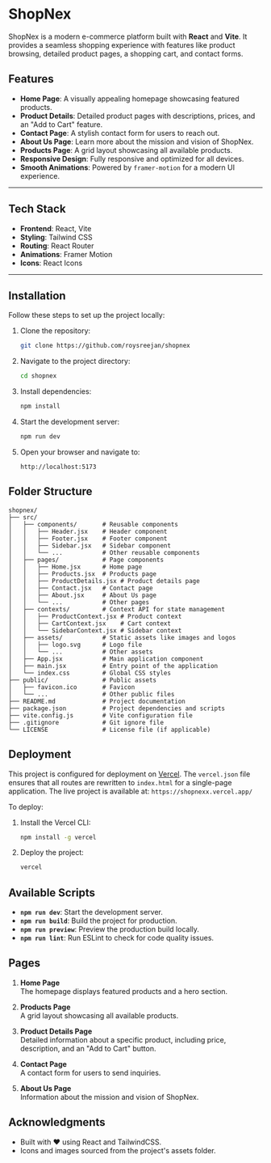 # ShopNex

ShopNex is a modern e-commerce platform built with **React** and **Vite**. It provides a seamless shopping experience with features like product browsing, detailed product pages, a shopping cart, and contact forms.

## Features

- **Home Page**: A visually appealing homepage showcasing featured products.
- **Product Details**: Detailed product pages with descriptions, prices, and an "Add to Cart" feature.
- **Contact Page**: A stylish contact form for users to reach out.
- **About Us Page**: Learn more about the mission and vision of ShopNex.
- **Products Page**: A grid layout showcasing all available products.
- **Responsive Design**: Fully responsive and optimized for all devices.
- **Smooth Animations**: Powered by `framer-motion` for a modern UI experience.

---

## Tech Stack

- **Frontend**: React, Vite
- **Styling**: Tailwind CSS
- **Routing**: React Router
- **Animations**: Framer Motion
- **Icons**: React Icons

---

## Installation

Follow these steps to set up the project locally:

1. Clone the repository:
   ```bash
   git clone https://github.com/roysreejan/shopnex
   ```

2. Navigate to the project directory:
     ```bash
   cd shopnex
   ```

3. Install dependencies:
   ```bash
   npm install
   ```

4. Start the development server:
   ```bash
   npm run dev
   ```

5. Open your browser and navigate to:
   ```
   http://localhost:5173
   ```

## Folder Structure

```
shopnex/
├── src/
│   ├── components/       # Reusable components
│   │   ├── Header.jsx    # Header component
│   │   ├── Footer.jsx    # Footer component
│   │   ├── Sidebar.jsx   # Sidebar component
│   │   └── ...           # Other reusable components
│   ├── pages/            # Page components
│   │   ├── Home.jsx      # Home page
│   │   ├── Products.jsx  # Products page
│   │   ├── ProductDetails.jsx # Product details page
│   │   ├── Contact.jsx   # Contact page
│   │   ├── About.jsx     # About Us page
│   │   └── ...           # Other pages
│   ├── contexts/         # Context API for state management
│   │   ├── ProductContext.jsx # Product context
│   │   ├── CartContext.jsx    # Cart context
│   │   └── SidebarContext.jsx # Sidebar context
│   ├── assets/           # Static assets like images and logos
│   │   ├── logo.svg      # Logo file
│   │   └── ...           # Other assets
│   ├── App.jsx           # Main application component
│   ├── main.jsx          # Entry point of the application
│   └── index.css         # Global CSS styles
├── public/               # Public assets
│   ├── favicon.ico       # Favicon
│   └── ...               # Other public files
├── README.md             # Project documentation
├── package.json          # Project dependencies and scripts
├── vite.config.js        # Vite configuration file
├── .gitignore            # Git ignore file
└── LICENSE               # License file (if applicable)
```

## Deployment

This project is configured for deployment on [Vercel](https://vercel.com). The `vercel.json` file ensures that all routes are rewritten to `index.html` for a single-page application.
The live project is available at: `https://shopnexx.vercel.app/`

To deploy:

1. Install the Vercel CLI:
   ```bash
   npm install -g vercel
   ```

2. Deploy the project:
   ```bash
   vercel
   ```

## Available Scripts

- **`npm run dev`**: Start the development server.
- **`npm run build`**: Build the project for production.
- **`npm run preview`**: Preview the production build locally.
- **`npm run lint`**: Run ESLint to check for code quality issues.

## Pages

1. **Home Page**  
   The homepage displays featured products and a hero section.

2. **Products Page**  
   A grid layout showcasing all available products.

3. **Product Details Page**  
   Detailed information about a specific product, including price, description, and an "Add to Cart" button.

4. **Contact Page**  
   A contact form for users to send inquiries.

5. **About Us Page**  
   Information about the mission and vision of ShopNex.

## Acknowledgments

- Built with ❤️ using React and TailwindCSS.
- Icons and images sourced from the project's assets folder.